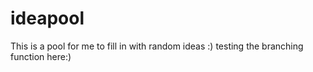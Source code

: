 # ideapool

This is a pool for me to fill in with random ideas :)
testing the branching function here:)
